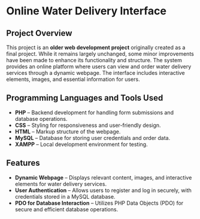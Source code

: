 # **Online Water Delivery Interface**  

## **Project Overview**  

This project is an **older web development project** originally created as a final project. While it remains largely unchanged, some minor improvements have been made to enhance its functionality and structure. The system provides an online platform where users can view and order water delivery services through a dynamic webpage. The interface includes interactive elements, images, and essential information for users.  

## **Programming Languages and Tools Used**  
- **PHP** – Backend development for handling form submissions and database operations.  
- **CSS** – Styling for responsiveness and user-friendly design.  
- **HTML** – Markup structure of the webpage.  
- **MySQL** – Database for storing user credentials and order data.  
- **XAMPP** – Local development environment for testing.  

## **Features**  
- **Dynamic Webpage** – Displays relevant content, images, and interactive elements for water delivery services.  
- **User Authentication** – Allows users to register and log in securely, with credentials stored in a MySQL database.  
- **PDO for Database Interaction** – Utilizes PHP Data Objects (PDO) for secure and efficient database operations.  

